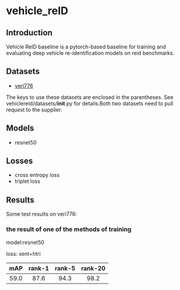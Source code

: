 # vehicle_reID
## Introduction
Vehicle ReID baseline is a pytorch-based baseline for training and evaluating deep vehicle re-identification models on reid benchmarks.

## Datasets
+ [veri776](https://github.com/VehicleReId/VeRidataset)

The keys to use these datasets are enclosed in the parentheses. See vehiclereid/datasets/__init__.py for details.Both two datasets need to pull request to the supplier.

## Models
+ resnet50
## Losses
+ cross entropy loss
+ triplet loss

## Results
Some test results on veri776:

### the result of one of the methods of training
model:resnet50 

loss: xent+htri

| mAP | rank-1 | rank-5 | rank-20 |
|:---:| :----: | :----: | :-----: |
|59.0|87.6|94.3|98.2|
